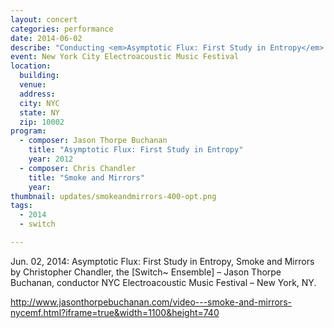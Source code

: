 ```yaml
---
layout: concert
categories: performance
date: 2014-06-02
describe: "Conducting <em>Asymptotic Flux: First Study in Entropy</em> and <em>Smoke and Mirrors</em> by Christopher Chandler. [Switch~ Ensemble]."
event: New York City Electroacoustic Music Festival
location:
  building:
  venue:
  address:
  city: NYC
  state: NY
  zip: 10002
program:
  - composer: Jason Thorpe Buchanan
    title: "Asymptotic Flux: First Study in Entropy"
    year: 2012
  - composer: Chris Chandler
    title: "Smoke and Mirrors"
    year:
thumbnail: updates/smokeandmirrors-400-opt.png
tags:
  - 2014
  - switch

---
```


Jun. 02, 2014: Asymptotic Flux: First Study in Entropy, Smoke and Mirrors by Christopher Chandler, the [Switch~ Ensemble] – Jason Thorpe Buchanan, conductor NYC Electroacoustic Music Festival – New York, NY.

http://www.jasonthorpebuchanan.com/video---smoke-and-mirrors-nycemf.html?iframe=true&width=1100&height=740
